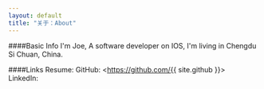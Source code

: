 ```yaml
---
layout: default
title: "关于：About"
---
```

####Basic Info
I'm Joe, A software developer on IOS, I'm living in Chengdu Si Chuan, China.

####Links
Resume: 
GitHub: <https://github.com/{{ site.github }}>  
LinkedIn: 
